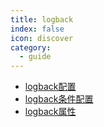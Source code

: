 ```yaml
---
title: logback
index: false
icon: discover
category:
  - guide
---
```


- [logback配置](logback.md)
- [logback条件配置](config-condition.md)
- [logback属性](property.md)
